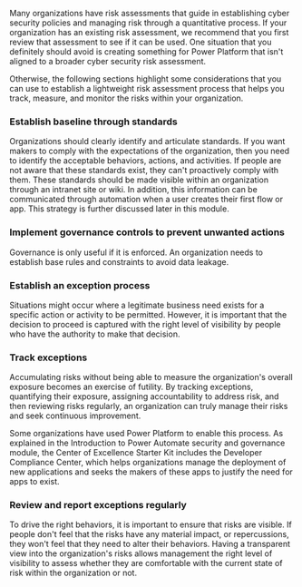 Many organizations have risk assessments that guide in
establishing cyber security policies and managing risk through a
quantitative process. If your organization has an existing risk
assessment, we recommend that you first review that assessment to see if it can be
used. One situation that you definitely should avoid is creating something for 
Power Platform that isn't aligned to a broader cyber security risk assessment.

Otherwise, the following sections highlight some considerations that you can use 
to establish a lightweight risk assessment process that helps you track, measure, 
and monitor the risks within your organization.

### Establish baseline through standards

Organizations should clearly identify and articulate standards. If you want makers 
to comply with the expectations of the organization, then you need to identify the 
acceptable behaviors, actions, and activities. If people are not aware that 
these standards exist, they can't proactively comply with them. These 
standards should be made visible within an organization through an intranet 
site or wiki. In addition, this information can be communicated through 
automation when a user creates their first flow or app. This strategy is further 
discussed later in this module.

### Implement governance controls to prevent unwanted actions

Governance is only useful if it is enforced. An organization needs to establish 
base rules and constraints to avoid data leakage.

### Establish an exception process

Situations might occur where a legitimate business need exists for a specific 
action or activity to be permitted. However, it is important that the decision 
to proceed is captured with the right level of visibility by people who have 
the authority to make that decision.

### Track exceptions

Accumulating risks without being able to measure the organization's
overall exposure becomes an exercise of futility. By tracking
exceptions, quantifying their exposure, assigning accountability to
address risk, and then reviewing risks regularly, an organization can
truly manage their risks and seek continuous improvement.

Some organizations have used Power Platform to enable this
process. As explained in the Introduction to Power Automate security 
and governance module, the Center of Excellence Starter Kit
includes the Developer Compliance Center, which helps organizations
manage the deployment of new applications and seeks the makers of
these apps to justify the need for apps to exist.

### Review and report exceptions regularly

To drive the right behaviors, it is important to ensure
that risks are visible. If people don't feel that the risks have any
material impact, or repercussions, they won't feel that they need to
alter their behaviors. Having a transparent view into the
organization's risks allows management the right level of
visibility to assess whether they are comfortable with the
current state of risk within the organization or not.
